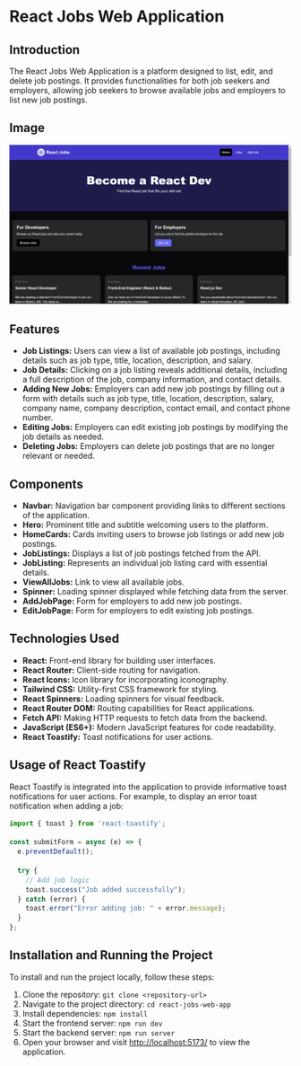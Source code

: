 # React Jobs Web Application

## Introduction
The React Jobs Web Application is a platform designed to list, edit, and delete job postings. It provides functionalities for both job seekers and employers, allowing job seekers to browse available jobs and employers to list new job postings.


## Image
![''](./public/images/image1.png)


## Features
- **Job Listings:** Users can view a list of available job postings, including details such as job type, title, location, description, and salary.
- **Job Details:** Clicking on a job listing reveals additional details, including a full description of the job, company information, and contact details.
- **Adding New Jobs:** Employers can add new job postings by filling out a form with details such as job type, title, location, description, salary, company name, company description, contact email, and contact phone number.
- **Editing Jobs:** Employers can edit existing job postings by modifying the job details as needed.
- **Deleting Jobs:** Employers can delete job postings that are no longer relevant or needed.

## Components
- **Navbar:** Navigation bar component providing links to different sections of the application.
- **Hero:** Prominent title and subtitle welcoming users to the platform.
- **HomeCards:** Cards inviting users to browse job listings or add new job postings.
- **JobListings:** Displays a list of job postings fetched from the API.
- **JobListing:** Represents an individual job listing card with essential details.
- **ViewAllJobs:** Link to view all available jobs.
- **Spinner:** Loading spinner displayed while fetching data from the server.
- **AddJobPage:** Form for employers to add new job postings.
- **EditJobPage:** Form for employers to edit existing job postings.

## Technologies Used
- **React:** Front-end library for building user interfaces.
- **React Router:** Client-side routing for navigation.
- **React Icons:** Icon library for incorporating iconography.
- **Tailwind CSS:** Utility-first CSS framework for styling.
- **React Spinners:** Loading spinners for visual feedback.
- **React Router DOM:** Routing capabilities for React applications.
- **Fetch API:** Making HTTP requests to fetch data from the backend.
- **JavaScript (ES6+):** Modern JavaScript features for code readability.
- **React Toastify:** Toast notifications for user actions.

## Usage of React Toastify
React Toastify is integrated into the application to provide informative toast notifications for user actions. For example, to display an error toast notification when adding a job:

```javascript
import { toast } from 'react-toastify';

const submitForm = async (e) => {
  e.preventDefault();

  try {
    // Add job logic
    toast.success("Job added successfully");
  } catch (error) {
    toast.error("Error adding job: " + error.message);
  }
};
```

## Installation and Running the Project
To install and run the project locally, follow these steps:

1. Clone the repository: `git clone <repository-url>`
2. Navigate to the project directory: `cd react-jobs-web-app`
3. Install dependencies: `npm install`
4. Start the frontend server: `npm run dev`
4. Start the backend server: `npm run server`
5. Open your browser and visit [http://localhost:5173/](http://localhost:5173/) to view the application.
